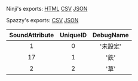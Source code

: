 Ninji's exports: [HTML](https://wuffs.org/acnh/bcsv_140/html/SoundMaterialType.html) [CSV](https://wuffs.org/acnh/bcsv_140/csv/SoundMaterialType.csv) [JSON](https://wuffs.org/acnh/bcsv_140/json/SoundMaterialType.json)

Spazzy's exports: [CSV](https://github.com/McSpazzy/acnh-csv/blob/master/SoundMaterialType.csv) [JSON](https://github.com/McSpazzy/acnh-json/blob/master/SoundMaterialType.json)

| SoundAttribute | UniqueID | DebugName |
|:--:|:--:|:--:|
| 1 | 0 | '未設定' | 
| 17 | 1 | '鉄' | 
| 2 | 2 | '草' | 

